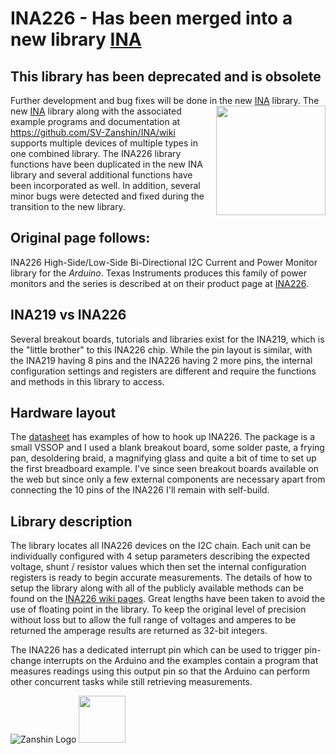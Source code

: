 # INA226 - Has been merged into a new library [INA](https://github.com/SV-Zanshin/INA) 
## This library has been deprecated and is obsolete
Further development and bug fixes will be done in the new [INA](https://github.com/SV-Zanshin/INA)  library.
<img src="https://github.com/SV-Zanshin/INA226/blob/master/Images/INA226.jpg" width="175" align="right"/>
The new [INA](https://github.com/SV-Zanshin/INA) library along with the associated example programs and documentation at https://github.com/SV-Zanshin/INA/wiki supports multiple devices of multiple types in one combined library. The INA226 library functions have been duplicated in the new INA library and several additional functions have been incorporated as well. In addition, several minor bugs were detected and fixed during the transition to the new library.

## Original page follows:
INA226 High-Side/Low-Side Bi-Directional I2C Current and Power Monitor library for the _Arduino_.  Texas Instruments produces this family of power monitors and the series is described at on their product page at [INA226](http://www.ti.com/product/INA226).
## INA219 vs INA226
Several breakout boards, tutorials and libraries exist for the INA219, which is the "little brother" to this INA226 chip. While the pin 
layout is similar, with the INA219 having 8 pins and the INA226 having 2 more pins, the internal configuration settings and registers are 
different and require the functions and methods in this library to access.
## Hardware layout
The [datasheet](http://www.ti.com/lit/ds/symlink/ina226.pdf) has examples of how to hook up INA226. The package is a small VSSOP and I used a blank breakout board, some solder paste, a frying pan, desoldering braid, a magnifying glass and quite a bit of time to set up the first breadboard example. I've since seen breakout boards available on the web but since only a few external components are necessary apart from connecting the 10 pins of the INA226 I'll remain with self-build.
## Library description
The library locates all INA226 devices on the I2C chain. Each unit can be individually configured with 4 setup parameters describing the expected voltage, shunt / resistor values which then set the internal configuration registers is ready to begin accurate measurements.  The details of how to setup the library along with all of the publicly available methods can be found on the [INA226 wiki pages](https://github.com/SV-Zanshin/INA226/wiki).
Great lengths have been taken to avoid the use of floating point in the library. To keep the original level of precision without loss but to allow the full range of voltages and amperes to be returned the amperage results are returned as 32-bit integers.

The INA226 has a dedicated interrupt pin which can be used to trigger pin-change interrupts on the Arduino and the examples contain a program that measures readings using this output pin so that the Arduino can perform other concurrent tasks while still retrieving measurements.

![Zanshin Logo](https://www.sv-zanshin.com/r/images/site/gif/zanshinkanjitiny.gif) <img src="https://www.sv-zanshin.com/r/images/site/gif/zanshintext.gif" width="75"/>
